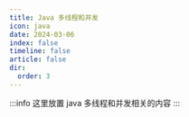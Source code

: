 ```yaml
---
title: Java 多线程和并发
icon: java
date: 2024-03-06
index: false
timeline: false
article: false
dir:
  order: 3
---
```

:::info
这里放置 java 多线程和并发相关的内容
:::

<AutoCatalog />
